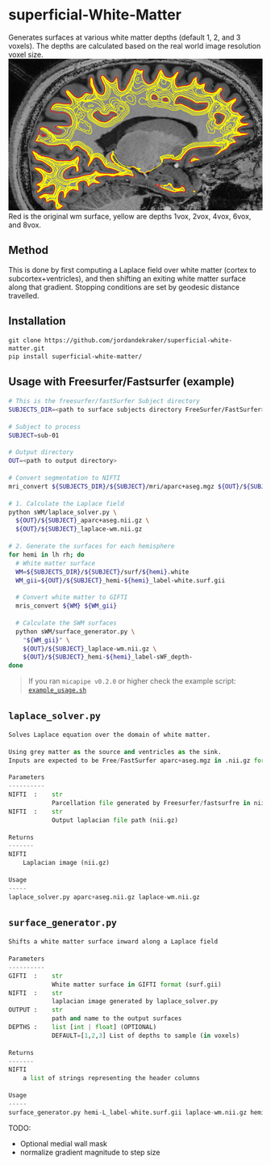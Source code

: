 # superficial-White-Matter
Generates surfaces at various white matter depths (default 1, 2, and 3 voxels).
The depths are calculated based on the real world image resolution voxel size.
![example](./scrnshot.png)
Red is the original wm surface, yellow are depths 1vox, 2vox, 4vox, 6vox, and 8vox.

## Method
This is done by first computing a Laplace field over white matter (cortex to subcortex+ventricles), and then shifting an exiting white matter surface along that gradient.
Stopping conditions are set by geodesic distance travelled.

## Installation
```
git clone https://github.com/jordandekraker/superficial-white-matter.git
pip install superficial-white-matter/
```

## Usage with Freesurfer/Fastsurfer (example)
```bash
# This is the freesurfer/fastSurfer Subject directory
SUBJECTS_DIR=<path to surface subjects directory FreeSurfer/FastSurfer>

# Subject to process
SUBJECT=sub-01

# Output directory
OUT=<path to output directory>

# Convert segmentation to NIFTI
mri_convert ${SUBJECTS_DIR}/${SUBJECT}/mri/aparc+aseg.mgz ${OUT}/${SUBJECT}_aparc+aseg.nii.gz

# 1. Calculate the Laplace field
python sWM/laplace_solver.py \
  ${OUT}/${SUBJECT}_aparc+aseg.nii.gz \
  ${OUT}/${SUBJECT}_laplace-wm.nii.gz

# 2. Generate the surfaces for each hemisphere
for hemi in lh rh; do
  # White matter surface
  WM=${SUBJECTS_DIR}/${SUBJECT}/surf/${hemi}.white
  WM_gii=${OUT}/${SUBJECT}_hemi-${hemi}_label-white.surf.gii

  # Convert white matter to GIFTI
  mris_convert ${WM} ${WM_gii}

  # Calculate the SWM surfaces
  python sWM/surface_generator.py \
    "${WM_gii}" \
    ${OUT}/${SUBJECT}_laplace-wm.nii.gz \
    ${OUT}/${SUBJECT}_hemi-${hemi}_label-sWF_depth-
done

```

> If you ran `micapipe v0.2.0` or higher check the example script:  [`example_usage.sh`](./example_usage.sh)

## `laplace_solver.py`
```python
Solves Laplace equation over the domain of white matter.

Using grey matter as the source and ventricles as the sink.
Inputs are expected to be Free/FastSurfer aparc+aseg.mgz in .nii.gz format

Parameters
----------
NIFTI  :    str
            Parcellation file generated by Freesurfer/fastsurfre in nii.gz format (from mri/aparc+aseg.mgz).
NIFTI  :    str
            Output laplacian file path (nii.gz)

Returns
-------
NIFTI
    Laplacian image (nii.gz)

Usage
-----
laplace_solver.py aparc+aseg.nii.gz laplace-wm.nii.gz
```

## `surface_generator.py`
```python
Shifts a white matter surface inward along a Laplace field

Parameters
----------
GIFTI  :    str
            White matter surface in GIFTI format (surf.gii)
NIFTI  :    str
            laplacian image generated by laplace_solver.py
OUTPUT :    str
            path and name to the output surfaces
DEPTHS :    list [int | float] (OPTIONAL)
            DEFAULT=[1,2,3] List of depths to sample (in voxels)

Returns
-------
NIFTI
    a list of strings representing the header columns

Usage
-----
surface_generator.py hemi-L_label-white.surf.gii laplace-wm.nii.gz hemi-L_label-sWF_depth- 1,2,3
```

TODO:
- Optional medial wall mask
- normalize gradient magnitude to step size
